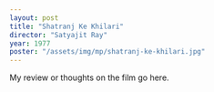```yaml
---
layout: post
title: "Shatranj Ke Khilari"
director: "Satyajit Ray"
year: 1977
poster: "/assets/img/mp/shatranj-ke-khilari.jpg"
---
```


My review or thoughts on the film go here.
